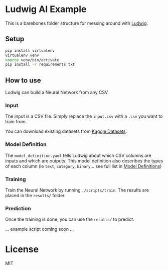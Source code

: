 # Ludwig AI Example

This is a barebones folder structure for messing around with [Ludwig](https://uber.github.io/ludwig).

## Setup

```bash
pip install virtualenv
virtualenv venv
source venv/bin/activate
pip install -r requirements.txt
```

## How to use

Ludwig can build a Neural Network from any CSV.

### Input

The input is a CSV file. Simply replace the `input.csv` with a `.csv` you want to train from.

You can download existing datasets from [Kaggle Datasets](https://www.kaggle.com/datasets).

### Model Definition

The `model_definition.yaml` tells Ludwig about which CSV columns are inputs and which are outputs. This model definition also describes the types of each column (ie `text`, `category`, `binary`... see full list in [Model Definitions](https://uber.github.io/ludwig/user_guide/#model-definition))

### Training

Train the Neural Network by running `./scripts/train`. The results are placed in the `results/` folder.

### Prediction

Once the training is done, you can use the `results/` to predict.

... example script coming soon ...


# License

MIT
